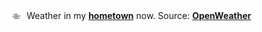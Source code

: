 <img src="assets/weather.png" alt="mist" width="25" height="25" style="vertical-align:middle;position:relative;top:-1pt;"/> Weather in my [**hometown**](https://en.wikipedia.org/wiki/Shantou) now. Source: [**OpenWeather**](https://openweathermap.org/)
